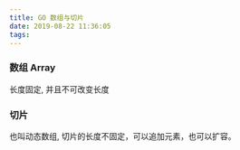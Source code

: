 ```yaml
---
title: GO 数组与切片
date: 2019-08-22 11:36:05
tags:
---
```


### 数组 Array
长度固定, 并且不可改变长度 

### 切片
也叫动态数组, 切片的长度不固定，可以追加元素，也可以扩容。

